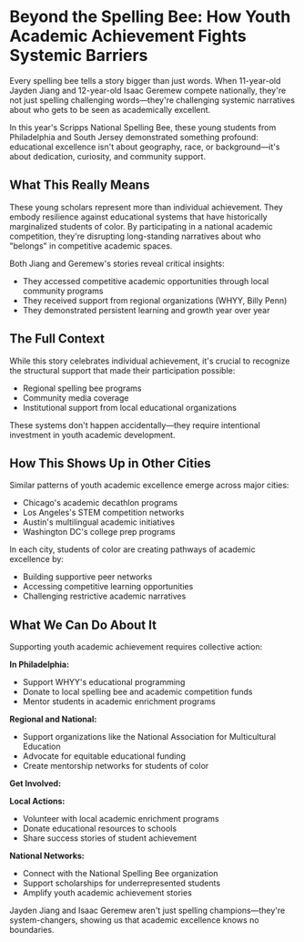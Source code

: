 # Beyond the Spelling Bee: How Youth Academic Achievement Fights Systemic Barriers

Every spelling bee tells a story bigger than just words. When 11-year-old Jayden Jiang and 12-year-old Isaac Geremew compete nationally, they're not just spelling challenging words—they're challenging systemic narratives about who gets to be seen as academically excellent.

In this year's Scripps National Spelling Bee, these young students from Philadelphia and South Jersey demonstrated something profound: educational excellence isn't about geography, race, or background—it's about dedication, curiosity, and community support.

## What This Really Means

These young scholars represent more than individual achievement. They embody resilience against educational systems that have historically marginalized students of color. By participating in a national academic competition, they're disrupting long-standing narratives about who "belongs" in competitive academic spaces.

Both Jiang and Geremew's stories reveal critical insights:
- They accessed competitive academic opportunities through local community programs
- They received support from regional organizations (WHYY, Billy Penn)
- They demonstrated persistent learning and growth year over year

## The Full Context

While this story celebrates individual achievement, it's crucial to recognize the structural support that made their participation possible:
- Regional spelling bee programs
- Community media coverage
- Institutional support from local educational organizations

These systems don't happen accidentally—they require intentional investment in youth academic development.

## How This Shows Up in Other Cities

Similar patterns of youth academic excellence emerge across major cities:
- Chicago's academic decathlon programs
- Los Angeles's STEM competition networks
- Austin's multilingual academic initiatives
- Washington DC's college prep programs

In each city, students of color are creating pathways of academic excellence by:
- Building supportive peer networks
- Accessing competitive learning opportunities
- Challenging restrictive academic narratives

## What We Can Do About It

Supporting youth academic achievement requires collective action:

**In Philadelphia:**
- Support WHYY's educational programming
- Donate to local spelling bee and academic competition funds
- Mentor students in academic enrichment programs

**Regional and National:**
- Support organizations like the National Association for Multicultural Education
- Advocate for equitable educational funding
- Create mentorship networks for students of color

**Get Involved:**

**Local Actions:**
- Volunteer with local academic enrichment programs
- Donate educational resources to schools
- Share success stories of student achievement

**National Networks:**
- Connect with the National Spelling Bee organization
- Support scholarships for underrepresented students
- Amplify youth academic achievement stories

Jayden Jiang and Isaac Geremew aren't just spelling champions—they're system-changers, showing us that academic excellence knows no boundaries.